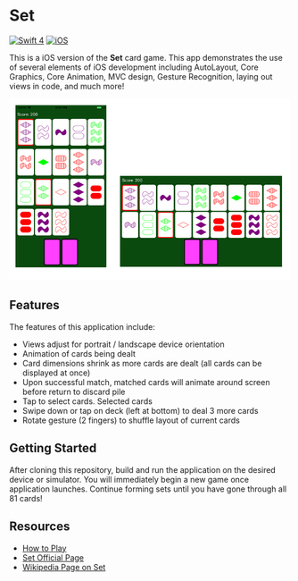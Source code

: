 # Set

[![Swift 4](https://img.shields.io/badge/Swift-4.2-red.svg)](https://swift.org)
[![iOS](https://img.shields.io/badge/iOS-11.2-blue.svg)](https://developer.apple.com/ios/)

This is a iOS version of the __Set__ card game. This app demonstrates the use of several elements of iOS development including AutoLayout, Core Graphics, Core Animation, MVC design, Gesture Recognition, laying out views in code, and much more!

![Screenshot](screenshots/combined.png)

## Features

The features of this application include:

* Views adjust for portrait / landscape device orientation
* Animation of cards being dealt
* Card dimensions shrink as more cards are dealt (all cards can be displayed at once)
* Upon successful match, matched cards will animate around screen before return to discard pile
* Tap to select cards. Selected cards
* Swipe down or tap on deck (left at bottom) to deal 3 more cards
* Rotate gesture (2 fingers) to shuffle layout of current cards

## Getting Started

After cloning this repository, build and run the application on the desired device or simulator. You will immediately begin a new game once application launches. Continue forming sets until you have gone through all 81 cards!

## Resources

* [How to Play](https://www.setgame.com/set/puzzle_rules)
* [Set Official Page](https://www.setgame.com/)
* [Wikipedia Page on Set](https://en.wikipedia.org/wiki/Set_(card_game))
